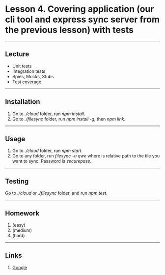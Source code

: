 # Lesson 4. Covering application (our cli tool and express sync server from the previous lesson) with tests

----
## Lecture

* Unit tests
* Integration tests
* Spies, Mocks, Stubs
* Test coverage

----
## Installation

1. Go to *./cloud* folder, run *npm install*.
2. Go to *./filesync* folder, run *npm install -g*, then *npm link*.

----
## Usage

1. Go to *./cloud* folder, run *npm start*.
2. Go to any folder, run *filesync -u qwe <file>* where *<file>* is relative path to the tile you want to sync. Password is *securepass*.

----
## Testing

Go to *./cloud* or *./filesync* folder, and run *npm test*.

----
## Homework

1. (easy)
2. (medium)
3. (hard)

----
## Links

1. [Google](https://google.com)
